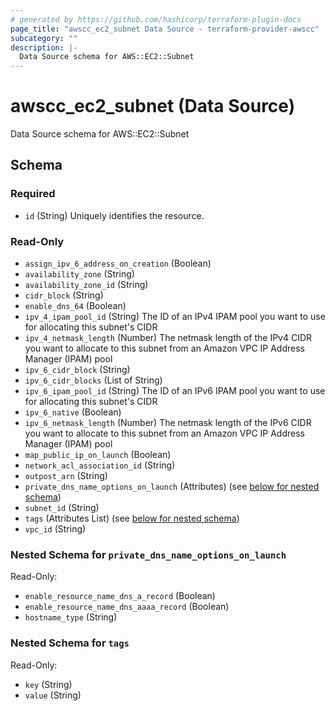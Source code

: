 ```yaml
---
# generated by https://github.com/hashicorp/terraform-plugin-docs
page_title: "awscc_ec2_subnet Data Source - terraform-provider-awscc"
subcategory: ""
description: |-
  Data Source schema for AWS::EC2::Subnet
---
```


# awscc_ec2_subnet (Data Source)

Data Source schema for AWS::EC2::Subnet



<!-- schema generated by tfplugindocs -->
## Schema

### Required

- `id` (String) Uniquely identifies the resource.

### Read-Only

- `assign_ipv_6_address_on_creation` (Boolean)
- `availability_zone` (String)
- `availability_zone_id` (String)
- `cidr_block` (String)
- `enable_dns_64` (Boolean)
- `ipv_4_ipam_pool_id` (String) The ID of an IPv4 IPAM pool you want to use for allocating this subnet's CIDR
- `ipv_4_netmask_length` (Number) The netmask length of the IPv4 CIDR you want to allocate to this subnet from an Amazon VPC IP Address Manager (IPAM) pool
- `ipv_6_cidr_block` (String)
- `ipv_6_cidr_blocks` (List of String)
- `ipv_6_ipam_pool_id` (String) The ID of an IPv6 IPAM pool you want to use for allocating this subnet's CIDR
- `ipv_6_native` (Boolean)
- `ipv_6_netmask_length` (Number) The netmask length of the IPv6 CIDR you want to allocate to this subnet from an Amazon VPC IP Address Manager (IPAM) pool
- `map_public_ip_on_launch` (Boolean)
- `network_acl_association_id` (String)
- `outpost_arn` (String)
- `private_dns_name_options_on_launch` (Attributes) (see [below for nested schema](#nestedatt--private_dns_name_options_on_launch))
- `subnet_id` (String)
- `tags` (Attributes List) (see [below for nested schema](#nestedatt--tags))
- `vpc_id` (String)

<a id="nestedatt--private_dns_name_options_on_launch"></a>
### Nested Schema for `private_dns_name_options_on_launch`

Read-Only:

- `enable_resource_name_dns_a_record` (Boolean)
- `enable_resource_name_dns_aaaa_record` (Boolean)
- `hostname_type` (String)


<a id="nestedatt--tags"></a>
### Nested Schema for `tags`

Read-Only:

- `key` (String)
- `value` (String)
